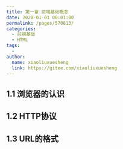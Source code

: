 ```yaml
---
title: 第一章 前端基础概念
date: 2020-01-01 00:01:00
permalink: /pages/570813/
categories:
  - 前端基础
  - HTML
tags:
  - 
author: 
  name: xiaoliuxuesheng
  link: https://gitee.com/xiaoliuxuesheng
---
```


## 1.1 浏览器的认识

## 1.2 HTTP协议

## 1.3 URL的格式

